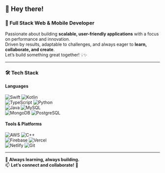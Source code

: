 ## 👋 Hey there!

### 🚀 Full Stack Web & Mobile Developer  

Passionate about building **scalable, user-friendly applications** with a focus on performance and innovation.  
Driven by results, adaptable to challenges, and always eager to **learn, collaborate, and create**.  
Let’s build something great together! 💡✨  

---

### 🛠 Tech Stack  

#### **Languages**  
![Swift](https://raw.githubusercontent.com/github/explore/80688e429a7d4ef2fca1e82350fe8e3517d3494d/topics/swift/swift.png) ![Kotlin](https://raw.githubusercontent.com/github/explore/80688e429a7d4ef2fca1e82350fe8e3517d3494d/topics/kotlin/kotlin.png)  
![TypeScript](https://raw.githubusercontent.com/github/explore/80688e429a7d4ef2fca1e82350fe8e3517d3494d/topics/typescript/typescript.png) ![Python](https://raw.githubusercontent.com/github/explore/80688e429a7d4ef2fca1e82350fe8e3517d3494d/topics/python/python.png)  
![Java](https://raw.githubusercontent.com/github/explore/80688e429a7d4ef2fca1e82350fe8e3517d3494d/topics/java/java.png) ![MySQL](https://raw.githubusercontent.com/github/explore/80688e429a7d4ef2fca1e82350fe8e3517d3494d/topics/mysql/mysql.png)  
![MongoDB](https://raw.githubusercontent.com/github/explore/80688e429a7d4ef2fca1e82350fe8e3517d3494d/topics/mongodb/mongodb.png) ![PostgreSQL](https://raw.githubusercontent.com/github/explore/80688e429a7d4ef2fca1e82350fe8e3517d3494d/topics/postgresql/postgresql.png)  

#### **Tools & Platforms**  
![AWS](https://raw.githubusercontent.com/github/explore/80688e429a7d4ef2fca1e82350fe8e3517d3494d/topics/aws/aws.png) ![C++](https://raw.githubusercontent.com/github/explore/80688e429a7d4ef2fca1e82350fe8e3517d3494d/topics/cpp/cpp.png)  
![Firebase](https://raw.githubusercontent.com/github/explore/80688e429a7d4ef2fca1e82350fe8e3517d3494d/topics/firebase/firebase.png) ![Vercel](https://static-00.iconduck.com/assets.00/vercel-icon-512x449-3422jidz.png)  
![Netlify](https://www.vectorlogo.zone/logos/netlify/netlify-icon.svg) ![Git](https://raw.githubusercontent.com/github/explore/80688e429a7d4ef2fca1e82350fe8e3517d3494d/topics/git/git.png)  

---

🌱 **Always learning, always building.**  
📫 **Let’s connect and collaborate!** 🚀
